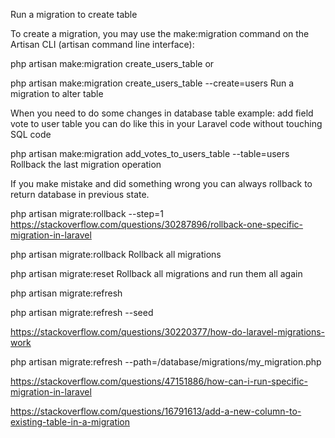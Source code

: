 Run a migration to create table

To create a migration, you may use the make:migration command on the Artisan CLI (artisan command line interface):

php artisan make:migration create_users_table
or

php artisan make:migration create_users_table --create=users
Run a migration to alter table

When you need to do some changes in database table example: add field vote to user table you can do like this in your Laravel code without touching SQL code

php artisan make:migration add_votes_to_users_table --table=users
Rollback the last migration operation

If you make mistake and did something wrong you can always rollback to return database in previous state.

php artisan migrate:rollback --step=1
https://stackoverflow.com/questions/30287896/rollback-one-specific-migration-in-laravel

php artisan migrate:rollback
Rollback all migrations

php artisan migrate:reset
Rollback all migrations and run them all again

php artisan migrate:refresh

php artisan migrate:refresh --seed

https://stackoverflow.com/questions/30220377/how-do-laravel-migrations-work

php artisan migrate:refresh --path=/database/migrations/my_migration.php

https://stackoverflow.com/questions/47151886/how-can-i-run-specific-migration-in-laravel

https://stackoverflow.com/questions/16791613/add-a-new-column-to-existing-table-in-a-migration

